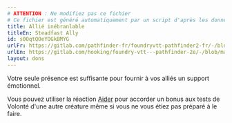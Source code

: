```yaml
---
# ATTENTION : Ne modifiez pas ce fichier
# Ce fichier est généré automatiquement par un script d'après les données du module Foundry VTT officiel et de sa traduction
title: Allié inébranlable
titleEn: Steadfast Ally
id: s0OqtQOeYOGkBMYG
urlFr: https://gitlab.com/pathfinder-fr/foundryvtt-pathfinder2-fr/-/blob/master/data/feats/s0OqtQOeYOGkBMYG.htm
urlEn: https://gitlab.com/hooking/foundry-vtt---pathfinder-2e/-/blob/master/packs/data/feats.db/steadfast-ally.json
layout: dons
---
```

Votre seule présence est suffisante pour fournir à vos alliés un support émotionnel.

Vous pouvez utiliser la réaction [Aider](../actions/aider.html) pour accorder un bonus aux tests de Volonté d'une autre créature même si vous ne vous étiez pas préparé à le faire.
